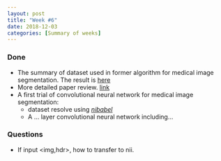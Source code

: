 ```yaml
---
layout: post
title: "Week #6"
date: 2018-12-03
categories: [Summary of weeks]
---
```


### Done

* The summary of dataset used in former algorithm for medical image segmentation. The result is [here]()
* More detailed paper review. [link]()
* A first trial of convolutional neural network for medical image segmentation:
  * dataset resolve using [*nibabel*](http://nipy.org/nibabel/)
  * A ... layer convolutional neural network including...


### Questions
* If input <img,hdr>, how to transfer to nii.
